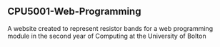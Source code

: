 ## CPU5001-Web-Programming

A website created to represent resistor bands for a web programming module in the second year of Computing at the University of Bolton
